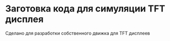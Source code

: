 # Заготовка кода для симуляции TFT дисплея

Сделано для разработки собственного движка для TFT дисплеев